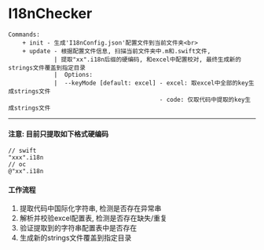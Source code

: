 # I18nChecker


```
Commands:
    + init - 生成'I18nConfig.json'配置文件到当前文件夹<br>
    + update - 根据配置文件信息, 扫描当前文件夹中.m和.swift文件,
             | 提取"xx".i18n后缀的硬编码, 和excel中配置校对, 最终生成新的strings文件覆盖到指定目录
             |  Options:
             |  --keyMode [default: excel] - excel: 取excel中全部的key生成strings文件 
                                           - code: 仅取代码中提取的key生成strings文件
```

-------------------------------------------  

#### 注意: 目前只提取如下格式硬编码
```
// swift
"xxx".i18n
// oc
@"xx".i18n
```

#### 工作流程
1. 提取代码中国际化字符串, 检测是否存在异常串
2. 解析并校验excel配置表, 检测是否存在缺失/重复
3. 验证提取到的字符串配置表中是否存在
4. 生成新的strings文件覆盖到指定目录
